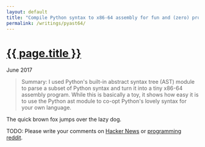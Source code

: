 ```yaml
---
layout: default
title: "Compile Python syntax to x86-64 assembly for fun and (zero) profit"
permalink: /writings/pyast64/
---
```

<h1><a href="{{ page.permalink }}">{{ page.title }}</a></h1>
<p class="subtitle">June 2017</p>

> Summary: I used Python's built-in abstract syntax tree (AST) module to parse a subset of Python syntax and turn it into a tiny x86-64 assembly program. While this is basically a toy, it shows how easy it is to use the Python ast module to co-opt Python's lovely syntax for your own language.

The quick brown fox jumps over the lazy dog.

TODO: Please write your comments on [Hacker News](TODO) or [programming reddit](TODO).
